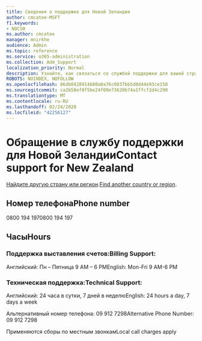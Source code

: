 ```yaml
---
title: Сведения о поддержке для Новой Зеландии
author: cmcatee-MSFT
f1.keywords:
- NOCSH
ms.author: cmcatee
manager: mnirkhe
audience: Admin
ms.topic: reference
ms.service: o365-administration
ms.collection: Adm_Support
localization_priority: Normal
description: Узнайте, как связаться со службой поддержки для вашей страны или региона.
ROBOTS: NOINDEX, NOFOLLOW
ms.openlocfilehash: 86db0428914b80a0a76c0837bb5d0d44e93ce150
ms.sourcegitcommit: ca2b58ef8f5be24f09e73620b74a1ffcf2d4c290
ms.translationtype: MT
ms.contentlocale: ru-RU
ms.lasthandoff: 02/24/2020
ms.locfileid: "42256127"
---
```

# <a name="contact-support-for-new-zealand"></a><span data-ttu-id="3eab1-103">Обращение в службу поддержки для Новой Зеландии</span><span class="sxs-lookup"><span data-stu-id="3eab1-103">Contact support for New Zealand</span></span>

<span data-ttu-id="3eab1-104">[Найдите другую страну или регион](../contact-support-for-business-products.md).</span><span class="sxs-lookup"><span data-stu-id="3eab1-104">[Find another country or region](../contact-support-for-business-products.md).</span></span>

## <a name="phone-number"></a><span data-ttu-id="3eab1-105">Номер телефона</span><span class="sxs-lookup"><span data-stu-id="3eab1-105">Phone number</span></span>
<span data-ttu-id="3eab1-106">0800 194 197</span><span class="sxs-lookup"><span data-stu-id="3eab1-106">0800 194 197</span></span>

## <a name="hours"></a><span data-ttu-id="3eab1-107">Часы</span><span class="sxs-lookup"><span data-stu-id="3eab1-107">Hours</span></span>
### <a name="billing-support"></a><span data-ttu-id="3eab1-108">Поддержка выставления счетов:</span><span class="sxs-lookup"><span data-stu-id="3eab1-108">Billing Support:</span></span>

<span data-ttu-id="3eab1-109">Английский: Пн – Пятница 9 AM – 6 PM</span><span class="sxs-lookup"><span data-stu-id="3eab1-109">English: Mon-Fri 9 AM-6 PM</span></span>

### <a name="technical-support"></a><span data-ttu-id="3eab1-110">Техническая поддержка:</span><span class="sxs-lookup"><span data-stu-id="3eab1-110">Technical Support:</span></span>

<span data-ttu-id="3eab1-111">Английский: 24 часа в сутки, 7 дней в неделю</span><span class="sxs-lookup"><span data-stu-id="3eab1-111">English: 24 hours a day, 7 days a week</span></span>

<span data-ttu-id="3eab1-112">Альтернативный номер телефона: 09 912 7298</span><span class="sxs-lookup"><span data-stu-id="3eab1-112">Alternative Phone Number: 09 912 7298</span></span>

<span data-ttu-id="3eab1-113">Применяются сборы по местным звонкам</span><span class="sxs-lookup"><span data-stu-id="3eab1-113">Local call charges apply</span></span>